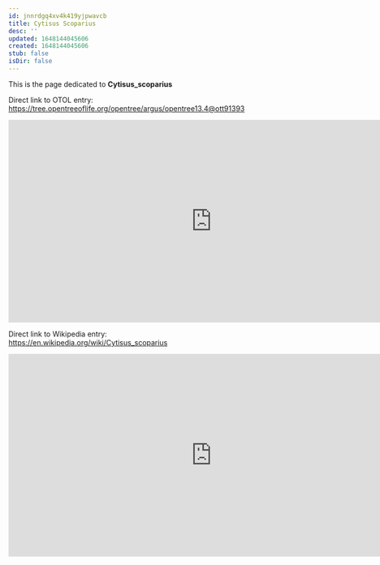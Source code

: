 ```yaml
---
id: jnnrdgq4xv4k419yjpwavcb
title: Cytisus Scoparius
desc: ''
updated: 1648144045606
created: 1648144045606
stub: false
isDir: false
---
```

This is the page dedicated to **Cytisus_scoparius**


Direct link to OTOL entry: https://tree.opentreeoflife.org/opentree/argus/opentree13.4@ott91393



<html>
    <body>
    <iframe src="https://tree.opentreeoflife.org/opentree/argus/opentree13.4@ott91393"
    width="800" height="400" frameborder="0" allowfullscreen> </iframe>
    </body>
</html>
    


Direct link to Wikipedia entry: https://en.wikipedia.org/wiki/Cytisus_scoparius



<html>
    <body>
    <iframe src="https://en.wikipedia.org/wiki/Cytisus_scoparius"
    width="800" height="400" frameborder="0" allowfullscreen> </iframe>
    </body>
</html>
    
